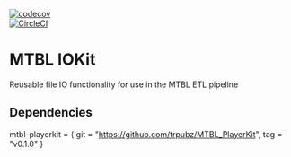 [![codecov](https://codecov.io/gh/trpubz/MTBL_IOKit/graph/badge.svg?token=NT8Z2HXCBR)](https://codecov.io/gh/trpubz/MTBL_IOKit) <br>
[![CircleCI](https://dl.circleci.com/status-badge/img/circleci/ND2c9oPVuFtQWAcK7DzGxc/7ajVUbGuFJbxSV25KxZ2F4/tree/main.svg?style=svg)](https://dl.circleci.com/status-badge/redirect/circleci/ND2c9oPVuFtQWAcK7DzGxc/7ajVUbGuFJbxSV25KxZ2F4/tree/main)

# MTBL IOKit
Reusable file IO functionality for use in the MTBL ETL pipeline

## Dependencies
mtbl-playerkit = { git = "https://github.com/trpubz/MTBL_PlayerKit", tag = "v0.1.0" }
